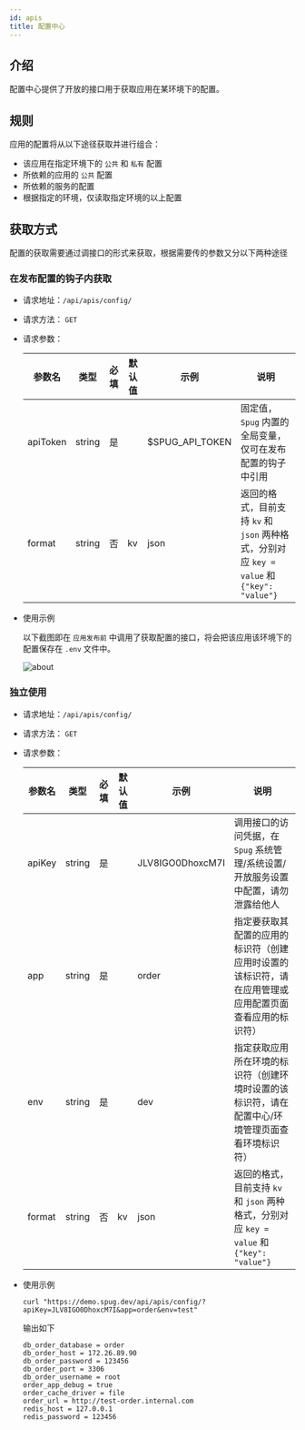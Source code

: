 ```yaml
---
id: apis
title: 配置中心
---
```


## 介绍

配置中心提供了开放的接口用于获取应用在某环境下的配置。

## 规则
应用的配置将从以下途径获取并进行组合：
- 该应用在指定环境下的 `公共` 和 `私有` 配置
- 所依赖的应用的 `公共` 配置
- 所依赖的服务的配置
- 根据指定的环境，仅读取指定环境的以上配置


## 获取方式
配置的获取需要通过调接口的形式来获取，根据需要传的参数又分以下两种途径

### 在发布配置的钩子内获取

- 请求地址：`/api/apis/config/`
- 请求方法： `GET`
- 请求参数：

    | 参数名 | 类型 | 必填 | 默认值 | 示例 | 说明 |
    | --- | :---: | :---: | --- | --- | --- |
    | apiToken | string | 是 | | $SPUG_API_TOKEN | 固定值，`Spug` 内置的全局变量，仅可在发布配置的钩子中引用 |
    | format   | string | 否 | kv | json  | 返回的格式，目前支持 `kv` 和 `json` 两种格式，分别对应 `key = value` 和 `{"key": "value"}` |

- 使用示例
    
    以下截图即在 `应用发布前` 中调用了获取配置的接口，将会把该应用该环境下的配置保存在 `.env` 文件中。
    
    ![about](http://cdn.qbangmang.com/spug/api-config.jpg)

### 独立使用

- 请求地址：`/api/apis/config/`
- 请求方法： `GET`
- 请求参数：

    | 参数名 | 类型 | 必填 | 默认值 | 示例 | 说明 |
    | --- | :---: | :---: | --- | --- | --- |
    | apiKey | string | 是 | | JLV8IGO0DhoxcM7I | 调用接口的访问凭据，在 `Spug` 系统管理/系统设置/开放服务设置 中配置，请勿泄露给他人 |
    | app | string | 是 | | order | 指定要获取其配置的应用的标识符（创建应用时设置的该标识符，请在应用管理或应用配置页面查看应用的标识符） |
    | env | string | 是 | | dev | 指定获取应用所在环境的标识符（创建环境时设置的该标识符，请在 配置中心/环境管理页面查看环境标识符）
    | format   | string | 否 | kv | json  | 返回的格式，目前支持 `kv` 和 `json` 两种格式，分别对应 `key = value` 和 `{"key": "value"}` |

- 使用示例
    
    ```shell script
    curl "https://demo.spug.dev/api/apis/config/?apiKey=JLV8IGO0DhoxcM7I&app=order&env=test"
    ```
    输出如下
    ```shell script
    db_order_database = order
    db_order_host = 172.26.89.90
    db_order_password = 123456
    db_order_port = 3306
    db_order_username = root
    order_app_debug = true
    order_cache_driver = file
    order_url = http://test-order.internal.com
    redis_host = 127.0.0.1
    redis_password = 123456
    ```
